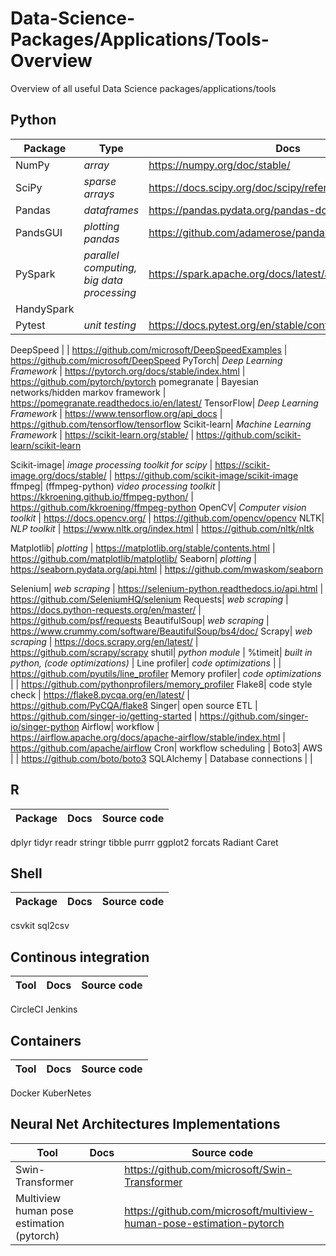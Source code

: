 # Data-Science-Packages/Applications/Tools-Overview
Overview of all useful Data Science packages/applications/tools

<h2>Python</h2>

**Package** | **Type** | **Docs** | **Source code**
--- |  --- | --- | ---
NumPy|  _array_ | https://numpy.org/doc/stable/ | https://github.com/numpy/numpy
SciPy| _sparse arrays_ | https://docs.scipy.org/doc/scipy/reference/ | https://github.com/scipy/scipy
Pandas| _dataframes_ | https://pandas.pydata.org/pandas-docs/stable/ | https://github.com/pandas-dev/pandas
PandsGUI| _plotting pandas_ | https://github.com/adamerose/pandasgui#usage | https://github.com/adamerose/pandasgui
PySpark| _parallel computing, big data processing_ | https://spark.apache.org/docs/latest/api/python/index.html | https://github.com/apache/spark
HandySpark | 
Pytest| _unit testing_ | https://docs.pytest.org/en/stable/contents.html | https://github.com/pytest-dev/pytest/

DeepSpeed |  | https://github.com/microsoft/DeepSpeedExamples | https://github.com/microsoft/DeepSpeed
PyTorch| _Deep Learning Framework_ | https://pytorch.org/docs/stable/index.html | https://github.com/pytorch/pytorch
pomegranate | Bayesian networks/hidden markov framework | https://pomegranate.readthedocs.io/en/latest/
TensorFlow| _Deep Learning Framework_ | https://www.tensorflow.org/api_docs | https://github.com/tensorflow/tensorflow
Scikit-learn| _Machine Learning Framework_ | https://scikit-learn.org/stable/ | https://github.com/scikit-learn/scikit-learn

Scikit-image| _image processing toolkit for scipy_ | https://scikit-image.org/docs/stable/ | https://github.com/scikit-image/scikit-image
ffmpeg| (ffmpeg-python) _video processing toolkit_ | https://kkroening.github.io/ffmpeg-python/ | https://github.com/kkroening/ffmpeg-python
OpenCV| _Computer vision toolkit_ | https://docs.opencv.org/ | https://github.com/opencv/opencv
NLTK| _NLP toolkit_ | https://www.nltk.org/index.html |  https://github.com/nltk/nltk

Matplotlib|  _plotting_ | https://matplotlib.org/stable/contents.html | https://github.com/matplotlib/matplotlib/
Seaborn| _plotting_ | https://seaborn.pydata.org/api.html | https://github.com/mwaskom/seaborn

Selenium| _web scraping_ | https://selenium-python.readthedocs.io/api.html | https://github.com/SeleniumHQ/selenium
Requests| _web scraping_ | https://docs.python-requests.org/en/master/ | https://github.com/psf/requests
BeautifulSoup| _web scraping_ | https://www.crummy.com/software/BeautifulSoup/bs4/doc/ 
Scrapy| _web scraping_ | https://docs.scrapy.org/en/latest/ | https://github.com/scrapy/scrapy
shutil| _python module_ | 
%timeit| _built in python, (code optimizations)_ |
Line profiler| _code optimizations_ |  | https://github.com/pyutils/line_profiler
Memory profiler| _code optimizations_ | | https://github.com/pythonprofilers/memory_profiler
Flake8| code style check | https://flake8.pycqa.org/en/latest/ | https://github.com/PyCQA/flake8
Singer| open source ETL | https://github.com/singer-io/getting-started | https://github.com/singer-io/singer-python
Airflow| workflow | https://airflow.apache.org/docs/apache-airflow/stable/index.html | https://github.com/apache/airflow
Cron| workflow scheduling | 
Boto3| AWS |  | https://github.com/boto/boto3
SQLAlchemy | Database connections | | 

<h2>R</h2>

**Package**  | **Docs** | **Source code**
--- | --- | ---
dplyr
tidyr
readr
stringr
tibble
purrr
ggplot2
forcats
Radiant
Caret


<h2>Shell</h2>

**Package**  | **Docs** | **Source code**
--- | --- | ---
csvkit
sql2csv

<h2>Continous integration</h2>

**Tool**  | **Docs** | **Source code**
--- | --- | ---
CircleCI
Jenkins

<h2>Containers</h2>

**Tool**  | **Docs** | **Source code**
--- | --- | ---
Docker
KuberNetes


<h2>Neural Net Architectures Implementations</h2>

**Tool**  | **Docs** | **Source code**
--- | --- | ---
Swin-Transformer | | https://github.com/microsoft/Swin-Transformer
Multiview human pose estimation (pytorch) | | https://github.com/microsoft/multiview-human-pose-estimation-pytorch
